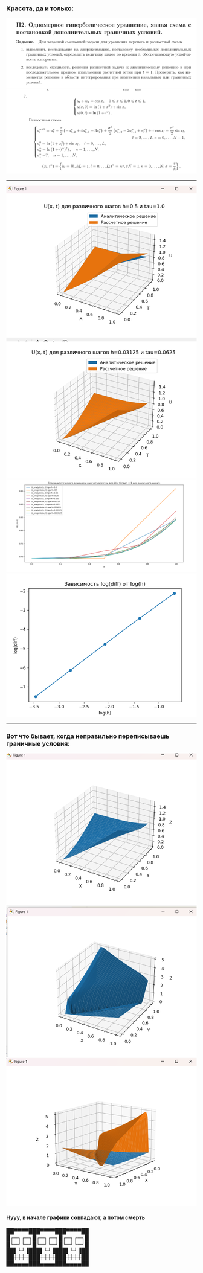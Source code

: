 ### Красота, да и только:  

![img](resources/task.png)
![img](resources/var.png)

---------------------------------------------
![img](resources/img_3.png)
![img](resources/img_7.png)
![img](resources/img_8.png)
![img](resources/img_9.png)

_________________________________________________________
### Вот что бывает, когда неправильно переписываешь граничные условия:  

![img](resources/img.png)
![img](resources/img_1.png)
![img](resources/img_2.png)
#### Нууу, в начале графики совпадают, а потом смерть  

██▀▀▀▀███▀▀▀▀███▀▀▀▀██   
█┌─┐┌─┐█┌─┐┌─┐█┌─┐┌─┐█  
█└─┘└─┘█└─┘└─┘█└─┘└─┘█   
██▌└┘▐███▌└┘▐███▌└┘▐██   
██┼┼┼┼███┼┼┼┼███┼┼┼┼██   
██▄▄▄▄███▄▄▄▄███▄▄▄▄██  


